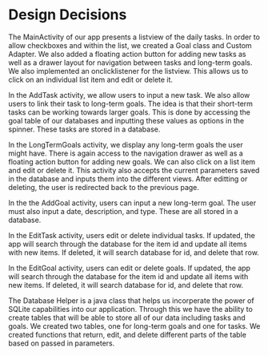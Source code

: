 # Design Decisions

The MainActivity of our app presents a listview of the daily tasks. In order to allow checkboxes and within the list, we created a Goal
class and Custom Adapter. We also added a floating action button for adding new tasks as well as a drawer layout for navigation between 
tasks and long-term goals. We also implemented an onclicklistener for the listview. This allows us to click on an individual list item and
edit or delete it.

In the AddTask activity, we allow users to input a new task. We also allow users to link their task to long-term goals. The idea is that
their short-term tasks can be working towards larger goals. This is done by accessing the goal table of our databases and inputting these
values as options in the spinner. These tasks are stored in a database.

In the LongTermGoals activity, we display any long-term goals the user might have. There is again access to the navigation drawer as well
as a floating action button for adding new goals. We can also click on a list item and edit or delete it. This activity also accepts the
current parameters saved in the database and inputs them into the different views. After editting or deleting, the user is redirected back
to the previous page.

In the the AddGoal activity, users can input a new long-term goal. The user must also input a date, description, and type. These are all
stored in a database. 

In the EditTask activity, users edit or delete individual tasks. If updated, the app will search through the database for the item id and
update all items with new items. If deleted, it will search database for id, and delete that row.

In the EditGoal activity, users can edit or delete goals. If updated, the app will search through the database for the item id and 
update all items with new items. If deleted, it will search database for id, and delete that row.

The Database Helper is a java class that helps us incorperate the power of SQLite capabilities into our application. 
Through this we have the ability to create tables that will be able to store all of our data including tasks and goals. We created two
tables, one for long-term goals and one for tasks. We created functions that return, edit, and delete different parts of the table based
on passed in parameters.
